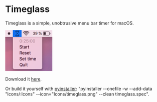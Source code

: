 # Timeglass
Timeglass is a simple, unobtrusive menu bar timer for macOS.

![](Images/menu_bar.png)

Download it [here](https://github.com/mountwebs/timeglass/releases/tag/v1.0). 

Or build it yourself with [pyinstaller](https://github.com/pyinstaller/pyinstaller): "pyinstaller --onefile -w --add-data "Icons/:Icons" --icon="Icons/timeglass.png" --clean timeglass.spec".
